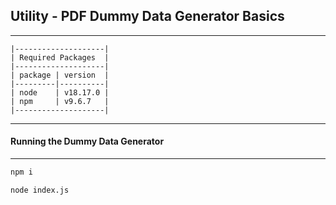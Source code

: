 ## Utility - PDF Dummy Data Generator Basics

---

 ```
|--------------------|
| Required Packages  |
|--------------------|
| package | version  |
|---------|----------|
| node    | v18.17.0 |
| npm     | v9.6.7   |
|--------------------|
```

---

#### Running the Dummy Data Generator

---
```sh
npm i
```
```sh
node index.js
```

